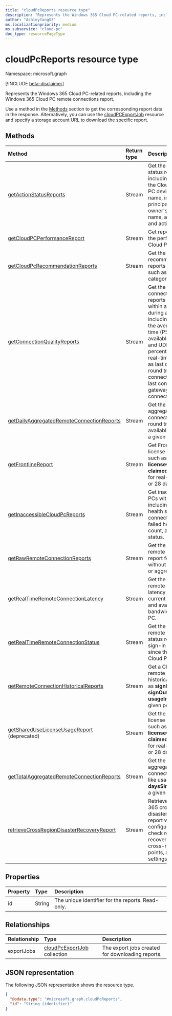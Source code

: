 ```yaml
---
title: "cloudPcReports resource type"
description: "Represents the Windows 365 Cloud PC-related reports, including the Windows 365 Cloud PC remote connections report."
author: "AshleyYangSZ"
ms.localizationpriority: medium
ms.subservice: "cloud-pc"
doc_type: resourcePageType
---
```


# cloudPcReports resource type

Namespace: microsoft.graph

[!INCLUDE [beta-disclaimer](../../includes/beta-disclaimer.md)]

Represents the Windows 365 Cloud PC-related reports, including the Windows 365 Cloud PC remote connections report.

Use a method in the [Methods](#methods) section to get the corresponding report data in the response. Alternatively, you can use the [cloudPCExportJob](cloudpcexportjob.md) resource and specify a storage account URL to download the specific report.

## Methods
|Method|Return type|Description|
|:---|:---|:---|
|[getActionStatusReports](../api/cloudpcreports-getactionstatusreports.md)|Stream|Get the remote action status reports, including data such as the Cloud PC ID, Cloud PC device display name, initiating user's principal name, device owner's user principal name, action taken, and action state.|
|[getCloudPCPerformanceReport](../api/cloudpcreports-getcloudpcperformancereport.md)|Stream|Get reports related to the performance of Cloud PCs.|
|[getCloudPcRecommendationReports](../api/cloudpcreports-getcloudpcrecommendationreports.md)|Stream|Get the device recommendation reports for Cloud PCs, such as the usage category report.|
|[getConnectionQualityReports](../api/cloudpcreports-gettotalaggregatedremoteconnectionreports.md)|Stream|Get the overall connection quality reports for all devices within a current tenant during a given period, including metrics like the average round trip time (P50), average available bandwidth, and UDP connection percentage. Get other real-time metrics such as last connection round trip time, last connection client IP, last connection gateway, and last connection protocol.|
|[getDailyAggregatedRemoteConnectionReports](../api/cloudpcreports-getdailyaggregatedremoteconnectionreports.md)|Stream|Get the daily aggregated remote connection reports like round trip time and available bandwidth in a given period.|
|[getFrontlineReport](../api/cloudpcreports-getfrontlinereport.md)|Stream| Get Frontline Cloud PC license usage reports, such as **servicePlanId**, **licenseCount**, and **claimedLicenseCount**, for real-time, 7 days, or 28 days trend.|
|[getInaccessibleCloudPcReports](../api/cloudpcreports-getinaccessiblecloudpcreports.md)|Stream|Get inaccessible Cloud PCs with details, including the latest health state, failed connection count, failed health check count, and system status.|
|[getRawRemoteConnectionReports](../api/cloudpcreports-getrawremoteconnectionreports.md)|Stream|Get the raw real-time remote connection report for a Cloud PC without any calculation or aggregation.|
|[getRealTimeRemoteConnectionLatency](../api/cloudpcreports-getrealtimeremoteconnectionlatency.md)|Stream|Get the real-time remote connection latency reports like current round trip time and available bandwidth of a Cloud PC.|
|[getRealTimeRemoteConnectionStatus](../api/cloudpcreports-getrealtimeremoteconnectionstatus.md)|Stream|Get the real-time remote connection status reports like sign-in status or days since the last use of a Cloud PC.|
|[getRemoteConnectionHistoricalReports](../api/cloudpcreports-getremoteconnectionhistoricalreports.md)|Stream|Get a Cloud PC's remote connection historical reports, such as **signInDateTime**, **signOutDateTime**, or **usageInHour**, in a given period.|
|[getSharedUseLicenseUsageReport](../api/cloudpcreports-getshareduselicenseusagereport.md) (deprecated) |Stream| Get the shared use license usage reports, such as **servicePlanId**, **licenseCount**, and **claimedLicenseCount**, for real-time, 7 days, or 28 days trend.|
|[getTotalAggregatedRemoteConnectionReports](../api/cloudpcreports-gettotalaggregatedremoteconnectionreports.md)|Stream|Get the total aggregated remote connection reports, like usage and **daysSinceLastUse**, in a given period.|
|[retrieveCrossRegionDisasterRecoveryReport](../api/cloudpcreports-retrievecrossregiondisasterrecoveryreport.md)|Stream| Retrieve the Windows 365 cross-region disaster recovery report with configuration health check results, disaster recovery status, latest cross-region restore points, and user settings.|

## Properties
|Property|Type|Description|
|:---|:---|:---|
|id|String|The unique identifier for the reports. Read-only. |

## Relationships
|Relationship|Type|Description|
|:---|:---|:---|
|exportJobs|[cloudPcExportJob](../resources/cloudpcexportjob.md) collection|The export jobs created for downloading reports.|

## JSON representation
The following JSON representation shows the resource type.
<!-- {
  "blockType": "resource",
  "keyProperty": "id",
  "@odata.type": "microsoft.graph.cloudPcReports",
  "openType": false
}
-->
``` json
{
  "@odata.type": "#microsoft.graph.cloudPcReports",
  "id": "String (identifier)"
}
```
